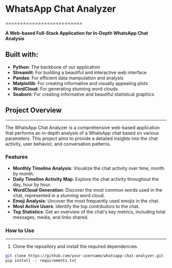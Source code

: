 # WhatsApp Chat Analyzer
==========================

**A Web-based Full-Stack Application for In-Depth WhatsApp Chat Analysis**

## Built with:

* **Python**: The backbone of our application
* **Streamlit**: For building a beautiful and interactive web interface
* **Pandas**: For efficient data manipulation and analysis
* **Matplotlib**: For creating informative and visually appealing plots
* **WordCloud**: For generating stunning word clouds
* **Seaborn**: For creating informative and beautiful statistical graphics

## Project Overview
-------------------

The WhatsApp Chat Analyzer is a comprehensive web-based application that performs an in-depth analysis of a WhatsApp chat based on various parameters. This project aims to provide a detailed insights into the chat activity, user behavior, and conversation patterns.

### Features

* **Monthly Timeline Analysis**: Visualize the chat activity over time, month by month.
* **Daily Timeline Activity Map**: Explore the chat activity throughout the day, hour by hour.
* **WordCloud Generation**: Discover the most common words used in the chat, represented in a stunning word cloud.
* **Emoji Analysis**: Uncover the most frequently used emojis in the chat.
* **Most Active Users**: Identify the top contributors to the chat.
* **Top Statistics**: Get an overview of the chat's key metrics, including total messages, media, and links shared.

### How to Use
--------------

1. Clone the repository and install the required dependencies.
```bash
git clone https://github.com/your-username/whatsapp-chat-analyzer.git
pip install -r requirements.txt